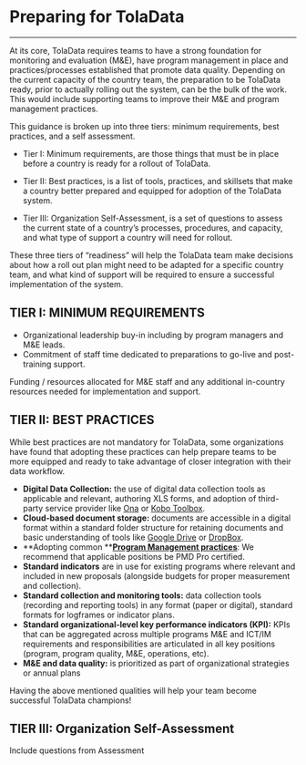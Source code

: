 # Preparing for TolaData

---

At its core, TolaData requires teams to have a strong foundation for monitoring and evaluation \(M&E\), have program management in place and practices/processes established that promote data quality. Depending on the current capacity of the country team, the preparation to be TolaData ready, prior to actually rolling out the system, can be the bulk of the work. This would include supporting teams to improve their M&E and program management practices.

This guidance is broken up into three tiers: minimum requirements, best practices, and a self assessment.

* Tier I: Minimum requirements, are those things that must be in place before a country is ready for a rollout of TolaData.

* Tier II: Best practices, is a list of tools, practices, and skillsets that make a country better prepared and equipped for adoption of the TolaData system.

* Tier III: Organization Self-Assessment, is a set of questions to assess the current state of a country’s processes, procedures, and capacity, and what type of support a country will need for rollout.

These three tiers of “readiness” will help the TolaData team make decisions about how a roll out plan might need to be adapted for a specific country team, and what kind of support will be required to ensure a successful implementation of the system.

## TIER I: MINIMUM REQUIREMENTS

* Organizational leadership buy-in including by program managers and M&E leads.
* Commitment of staff time dedicated to preparations to go-live and post-training support.

Funding / resources allocated for M&E staff and any additional in-country resources needed for implementation and support.

## TIER II: BEST PRACTICES

While best practices are not mandatory for TolaData, some organizations have found that adopting these practices can help prepare teams to be more equipped and ready to take advantage of closer integration with their data workflow.

* **Digital Data Collection:** the use of digital data collection tools as applicable and relevant, authoring XLS forms, and adoption of third-party service provider like [Ona](https://ona.io/) or [Kobo Toolbox](http://www.kobotoolbox.org/).
* **Cloud-based document storage:** documents are accessible in a digital format within a standard folder structure for retaining documents and basic understanding of tools like [Google Drive](https://www.google.com/drive/) or [DropBox](https://www.dropbox.com/).
* **Adopting common **[**Program Management practices**](http://www.pm4ngos.com/the-guide-to-the-pmd-pro/): We recommend that applicable positions be PMD Pro certified.
* **Standard indicators** are in use for existing programs where relevant and included in new proposals \(alongside budgets for proper measurement and collection\).
* **Standard collection and monitoring tools:** data collection tools \(recording and reporting tools\) in any format \(paper or digital\), standard formats for logframes or indicator plans. 
* **Standard organizational-level key performance indicators \(KPI\):** KPIs that can be aggregated across multiple programs M&E and ICT/IM requirements and responsibilities are articulated in all key positions \(program, program quality, M&E, operations, etc\).
* **M&E and data quality:** is prioritized as part of organizational strategies or annual plans

Having the above mentioned qualities will help your team become successful TolaData champions!

## TIER III: Organization Self-Assessment

Include questions from Assessment

